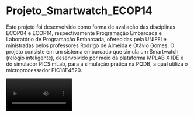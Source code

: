 # Projeto_Smartwatch_ECOP14
Este projeto foi desenvolvido como forma de avaliação das disciplinas ECOP04 e ECOP14, respectivamente Programação Embarcada e Laboratório de Programação Embarcada, oferecidas pela UNIFEI e ministradas pelos professores Rodrigo de Almeida e Otávio Gomes. O projeto consiste em um sistema embarcado que simula um Smartwatch (relógio inteligente), desenvolvido por meio da plataforma MPLAB X IDE e do simulador PICSimLab, para a simulação prática na PQDB, a qual utiliza o microprocessador PIC18F4520.

<video src='https://youtu.be/v12P85GbPoQ' width=180/>
